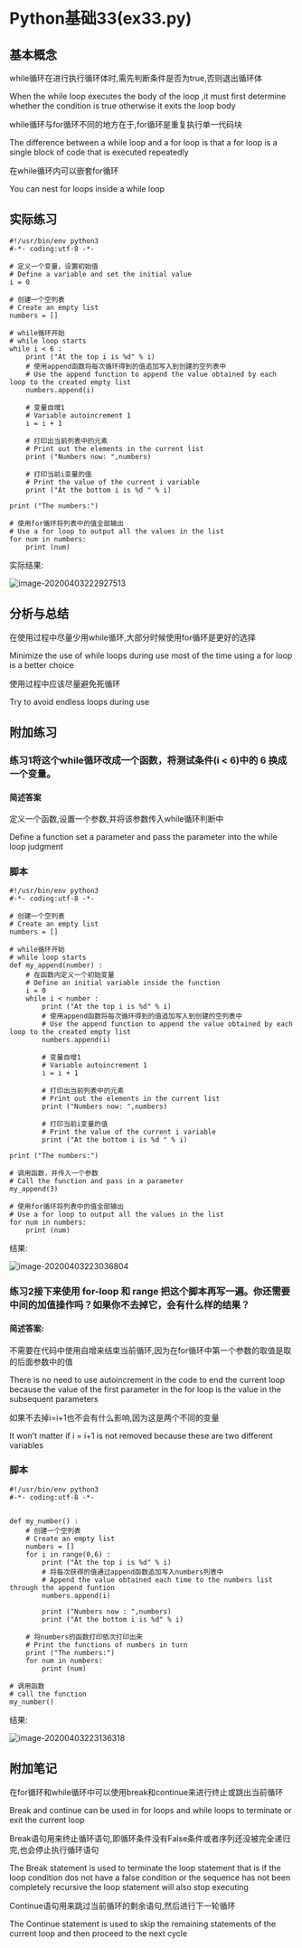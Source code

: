 # Python基础33(ex33.py)

## 基本概念

while循环在进行执行循环体时,需先判断条件是否为true,否则退出循环体

When the while loop executes the body of the loop ,it must first determine whether the condition is true otherwise it exits the loop body

while循环与for循环不同的地方在于,for循环是重复执行单一代码块

The difference between a while loop and a for loop is that a for loop is a single block of code that is executed repeatedly

在while循环内可以嵌套for循环

You can nest for loops inside a while loop 

## 实际练习

```
#!/usr/bin/env python3
#-*- coding:utf-8 -*-

# 定义一个变量，设置初始值
# Define a variable and set the initial value
i = 0

# 创建一个空列表
# Create an empty list
numbers = []

# while循环开始
# while loop starts
while i < 6 :
    print ("At the top i is %d" % i)
    # 使用append函数将每次循环得到的值追加写入到创建的空列表中
    # Use the append function to append the value obtained by each loop to the created empty list
    numbers.append(i)

    # 变量自增1
    # Variable autoincrement 1
    i = i + 1

    # 打印出当前列表中的元素
    # Print out the elements in the current list
    print ("Numbers now: ",numbers)

    # 打印当前i变量的值
    # Print the value of the current i variable
    print ("At the bottom i is %d " % i)

print ("The numbers:")

# 使用for循环将列表中的值全部输出
# Use a for loop to output all the values in the list
for num in numbers:
    print (num)
```

实际结果:

![image-20200403222927513](assets/image-20200403222927513.png)

## 分析与总结

在使用过程中尽量少用while循环,大部分时候使用for循环是更好的选择

Minimize the use of while loops during use most of the time using a for loop is a better choice

使用过程中应该尽量避免死循环

Try to avoid endless loops during use

## 附加练习

### 练习1将这个while循环改成一个函数，将测试条件(i < 6)中的 6 换成一个变量。

#### 简述答案

定义一个函数,设置一个参数,并将该参数传入while循环判断中

Define a function set a parameter and pass the parameter into the while loop judgment

### 脚本

```
#!/usr/bin/env python3
#-*- coding:utf-8 -*-

# 创建一个空列表
# Create an empty list
numbers = []

# while循环开始
# while loop starts
def my_append(number) :
    # 在函数内定义一个初始变量
    # Define an initial variable inside the function
    i = 0
    while i < number :
        print ("At the top i is %d" % i)
        # 使用append函数将每次循环得到的值追加写入到创建的空列表中
        # Use the append function to append the value obtained by each loop to the created empty list
        numbers.append(i)

        # 变量自增1
        # Variable autoincrement 1
        i = i + 1

        # 打印出当前列表中的元素
        # Print out the elements in the current list
        print ("Numbers now: ",numbers)

        # 打印当前i变量的值
        # Print the value of the current i variable
        print ("At the bottom i is %d " % i)

print ("The numbers:")

# 调用函数，并传入一个参数
# Call the function and pass in a parameter
my_append(3)

# 使用for循环将列表中的值全部输出
# Use a for loop to output all the values in the list
for num in numbers:
    print (num)
```

结果:

![image-20200403223036804](assets/image-20200403223036804.png)

### 练习2接下来使用 for-loop 和 range 把这个脚本再写一遍。你还需要中间的加值操作吗？如果你不去掉它，会有什么样的结果？

#### 简述答案:

不需要在代码中使用自增来结束当前循环,因为在for循环中第一个参数的取值是取的后面参数中的值

There is no need to use autoincrement in the code to end the current loop because the value of the first parameter in the for loop is the value in the subsequent parameters

如果不去掉i=i+1也不会有什么影响,因为这是两个不同的变量

It won’t matter if i = i+1 is not removed because these are two different variables

### 脚本

```
#!/usr/bin/env python3
#-*- coding:utf-8 -*-


def my_number() :
    # 创建一个空列表
    # Create an empty list
    numbers = []
    for i in range(0,6) :
        print ("At the top i is %d" % i)
        # 将每次获得的值通过append函数追加写入numbers列表中
        # Append the value obtained each time to the numbers list through the append funtion 
        numbers.append(i)

        print ("Numbers now : ",numbers)
        print ("At the bottom i is %d" % i)

    # 将numbers的函数打印依次打印出来
    # Print the functions of numbers in turn
    print ("The numbers:")	
    for num in numbers:
        print (num)

# 调用函数
# call the function
my_number()
```

结果:

![image-20200403223136318](assets/image-20200403223136318.png)

## 附加笔记

在for循环和while循环中可以使用break和continue来进行终止或跳出当前循环

Break and continue can be used in for loops and while loops to terminate or exit the current loop

Break语句用来终止循环语句,即循环条件没有False条件或者序列还没被完全递归完,也会停止执行循环语句

The Break statement is used to terminate the loop statement that is if the loop condition dos not have a false condition or the sequence has not been completely recursive the loop statement will also stop executing

Continue语句用来跳过当前循环的剩余语句,然后进行下一轮循环

The Continue statement is used to skip the remaining statements of the current loop and then proceed to the next cycle